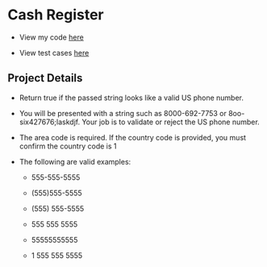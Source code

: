 # Cash Register

* View my code [here](/02%20-%20Javascript%20Algorithms%20and%20Data%20Structures/10%20-%20JavaScript%20Algorithms%20and%20Data%20Structures%20Projects/5%20-%20Cash%20Register/Cash%20Register.js)

* View test cases [here](/02%20-%20Javascript%20Algorithms%20and%20Data%20Structures/10%20-%20JavaScript%20Algorithms%20and%20Data%20Structures%20Projects/5%20-%20Cash%20Register/Tests.js)

##  Project Details

* Return true if the passed string looks like a valid US phone number.

* You will be presented with a string such as 8000-692-7753 or 8oo-six427676;laskdjf. Your job is to validate or reject the US phone number. 

* The area code is required. If the country code is provided, you must confirm the country code is 1

* The following are valid examples:

    - 555-555-5555

    - (555)555-5555

    - (555) 555-5555

    - 555 555 5555

    - 55555555555

    - 1 555 555 5555